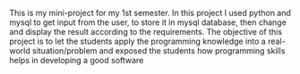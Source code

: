 This is my mini-project for my 1st semester. In this project I used python and mysql to get input from the user, to store it in mysql database, then change and display the result according to the requirements. The objective of this project is to let the students apply the programming knowledge into a real- world situation/problem and exposed the students how programming skills helps in developing a good software
